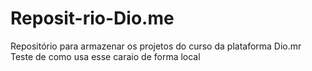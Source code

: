 # Reposit-rio-Dio.me
Repositório para armazenar os projetos do curso da plataforma Dio.mr
Teste de como usa esse caraio de forma local 